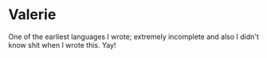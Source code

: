 # Valerie
One of the earliest languages I wrote; extremely incomplete and also I didn't know shit when I wrote this. Yay!
